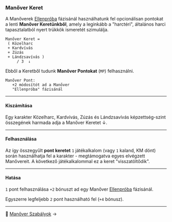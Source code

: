 ### Manőver Keret

A Manőverek [Ellenpróba](065_04_manover_vegbevitele.md#ellenpróba-e) fázisánál használhatunk fel opcionálisan pontokat a lenti **Manőver Keretünkből**, amely a leginkább a "harctéri", általános harci tapasztalatból nyert trükkök ismeretét szimulálja.

```
Manőver Keret =
 ( Közelharc
 + Kardvívás
 + Zúzás
 + Lándzsavívás )
     / 3  ↓
```

Ebből a Keretből tudunk **Manőver Pontokat** (`MP`) felhasználni.

```
Manőver Pont:
   +2 módosítót ad a Manőver
   "Ellenpróba" fázisánál
```

---
#### Kiszámítása

Egy karakter Közelharc, Kardvívás, Zúzás és Lándzsavívás képzettség-szint összegének harmada adja a Manőver Keretet ↓.

---
#### Felhasználása

Az így összegyűlt **pont keretet** `1` játékalkalom (vagy `1` kaland, KM dönt) során használhatja fel a karakter - megtámogatva egyes elvégzett Manővereit. A következő játékalkalommal ez a keret "visszatöltődik".

---
#### Hatása

`1` pont felhasználása `+2` bónuszt ad egy Manőver [Ellenpróba](065_04_manover_vegbevitele.md#ellenpróba-e) fázisánál.

Egyszerre legfeljebb `2` pont használható fel (`+4` bónusz).

---

🔗  [Manőver Szabályok](065_03_manover_szabalyok.md) →
